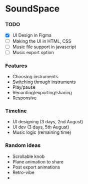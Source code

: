 # SoundSpace

### TODO
- [X] UI Design in Figma
- [ ] Making the UI in HTML, CSS
- [ ] Music file support in javascript
- [ ] Music export option

### Features
- Choosing instruments
- Switching through instruments
- Play/pause
- Recording/exporting/sharing
- Responsive

### Timeline
- UI designing (3 days, 2nd August)
- UI dev (3 days, 5th August)
- Music logic (remaining time)


### Random ideas
- Scrollable knob 
- Plane animation to share
- Post export animations
- Retro-vibe
- 